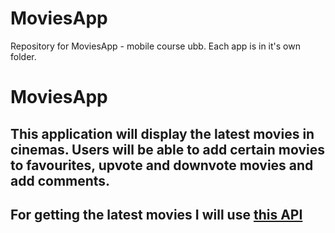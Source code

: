 # MoviesApp
Repository for MoviesApp - mobile course ubb. Each app is in it's own folder.


# MoviesApp

## This application will display the latest movies in cinemas. Users will be able to add certain movies to favourites, upvote and downvote movies and add comments.

## For getting the latest movies I will use [this API](https://www.themoviedb.org/documentation/api) 
